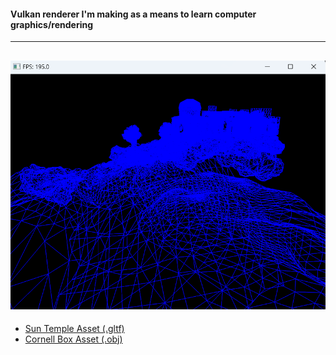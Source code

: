 #### Vulkan renderer I'm making as a means to learn computer graphics/rendering

----
![Wireframe Example](examples/Sun_Temple_GLTF_Wireframe.png)
----
- [Sun Temple Asset (.gltf)](https://developer.nvidia.com/ue4-sun-temple)
- [Cornell Box Asset (.obj)](https://www.graphics.cornell.edu/online/box/)
